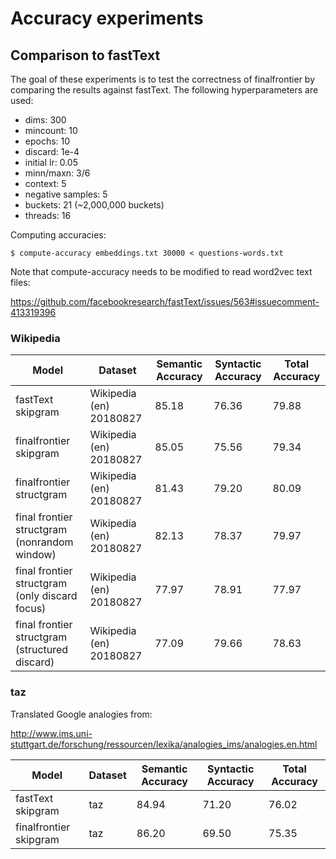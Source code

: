 # Accuracy experiments

## Comparison to fastText

The goal of these experiments is to test the correctness of
finalfrontier by comparing the results against fastText. The
following hyperparameters are used:

* dims: 300
* mincount: 10
* epochs: 10
* discard: 1e-4
* initial lr: 0.05
* minn/maxn: 3/6
* context: 5
* negative samples: 5
* buckets: 21 (~2,000,000 buckets)
* threads: 16

Computing accuracies:

```
$ compute-accuracy embeddings.txt 30000 < questions-words.txt
```

Note that compute-accuracy needs to be modified to read word2vec
text files:

https://github.com/facebookresearch/fastText/issues/563#issuecomment-413319396

### Wikipedia

| Model                                          | Dataset                 | Semantic Accuracy | Syntactic Accuracy | Total Accuracy |
|------------------------------------------------|-------------------------|-------------------|--------------------|----------------|
| fastText skipgram                              | Wikipedia (en) 20180827 | 85.18             | 76.36              | 79.88          |
| finalfrontier skipgram                         | Wikipedia (en) 20180827 | 85.05             | 75.56              | 79.34          |
| finalfrontier structgram                       | Wikipedia (en) 20180827 | 81.43             | 79.20              | 80.09          |
| final frontier structgram (nonrandom window)   | Wikipedia (en) 20180827 | 82.13             | 78.37              | 79.97          |
| final frontier structgram (only discard focus) | Wikipedia (en) 20180827 | 77.97             | 78.91              | 77.97          |
| final frontier structgram (structured discard) | Wikipedia (en) 20180827 | 77.09             | 79.66              | 78.63          |

### taz

Translated Google analogies from:

<http://www.ims.uni-stuttgart.de/forschung/ressourcen/lexika/analogies_ims/analogies.en.html>


| Model                                          | Dataset | Semantic Accuracy | Syntactic Accuracy | Total Accuracy |
|------------------------------------------------|---------|-------------------|--------------------|----------------|
| fastText skipgram                              | taz     | 84.94             | 71.20              | 76.02          |
| finalfrontier skipgram                         | taz     | 86.20             | 69.50              | 75.35          |
